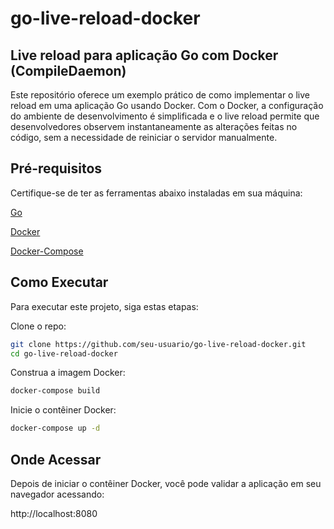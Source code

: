 # go-live-reload-docker

## Live reload para aplicação Go com Docker (CompileDaemon)

Este repositório oferece um exemplo prático de como implementar o live reload em uma aplicação Go usando Docker. Com o Docker, a configuração do ambiente de desenvolvimento é simplificada e o live reload permite que desenvolvedores observem instantaneamente as alterações feitas no código, sem a necessidade de reiniciar o servidor manualmente.

## Pré-requisitos

Certifique-se de ter as ferramentas abaixo instaladas em sua máquina:

[Go](https://go.dev/doc/)

[Docker](https://www.docker.com/)

[Docker-Compose](https://docs.docker.com/compose/)

## Como Executar

Para executar este projeto, siga estas etapas:

Clone o repo:

```bash
git clone https://github.com/seu-usuario/go-live-reload-docker.git
cd go-live-reload-docker
```

Construa a imagem Docker:

```bash
docker-compose build
```

Inicie o contêiner Docker:

```bash
docker-compose up -d
```

## Onde Acessar

Depois de iniciar o contêiner Docker, você pode validar a aplicação em seu navegador acessando:

http://localhost:8080
